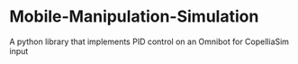# Mobile-Manipulation-Simulation
A python library that implements PID control on an Omnibot for CopelliaSim input 
